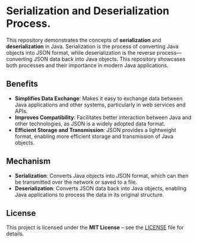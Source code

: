 ﻿# Serialization and Deserialization Process.
 
This repository demonstrates the concepts of **serialization** and **deserialization** in Java. Serialization is the process of converting Java objects into JSON format, while deserialization is the reverse process—converting JSON data back into Java objects. This repository showcases both processes and their importance in modern Java applications.

## Benefits

- **Simplifies Data Exchange**: Makes it easy to exchange data between Java applications and other systems, particularly in web services and APIs.
- **Improves Compatibility**: Facilitates better interaction between Java and other technologies, as JSON is a widely adopted data format.
- **Efficient Storage and Transmission**: JSON provides a lightweight format, enabling more efficient storage and transmission of Java objects.

## Mechanism

- **Serialization**: Converts Java objects into JSON format, which can then be transmitted over the network or saved to a file.
- **Deserialization**: Converts JSON data back into Java objects, enabling Java applications to process the data in its original structure.

## License

This project is licensed under the **MIT License** – see the [LICENSE](LICENSE) file for details.




